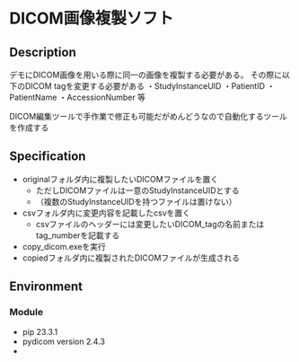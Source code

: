 # DICOM画像複製ソフト

## Description

デモにDICOM画像を用いる際に同一の画像を複製する必要がある。
その際に以下のDICOM tagを変更する必要がある
・StudyInstanceUID
・PatientID
・PatientName
・AccessionNumber
等

DICOM編集ツールで手作業で修正も可能だがめんどうなので自動化するツールを作成する

## Specification

- originalフォルダ内に複製したいDICOMファイルを置く
    - ただしDICOMファイルは一意のStudyInstanceUIDとする
    - （複数のStudyInstanceUIDを持つファイルは置けない）
- csvフォルダ内に変更内容を記載したcsvを置く
    - csvファイルのヘッダーには変更したいDICOM_tagの名前またはtag_numberを記載する
- copy_dicom.exeを実行
- copiedフォルダ内に複製されたDICOMファイルが生成される

## Environment

### Module

- pip 23.3.1
- pydicom version 2.4.3
- 
